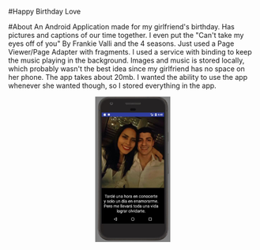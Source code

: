 #Happy Birthday Love

#About
An Android Application made for my girlfriend's birthday. Has pictures and captions of our time together. I even put the "Can't take
my eyes off of you" By Frankie Valli and the 4 seasons. Just used a Page Viewer/Page Adapter with fragments. I used a service with binding
to keep the music playing in the background. Images and music is stored locally, which probably wasn't the best idea since my girlfriend
has no space on her phone. The app takes about 20mb. I wanted the ability to use the app whenever she wanted though, so I stored everything
in the app.
<p align = "center">
  
<img src="https://github.com/Rmacias91/HappyBirthdayLove/blob/master/Lourdes/screenshot.JPG" alt="ClassDiagram" width="30%"/>
</p>
